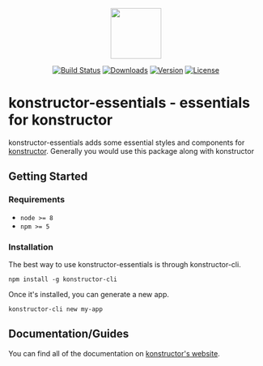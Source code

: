 <p align="center"><a href="https://konstructor.js.org" target="_blank"><img width="100"src="https://konstructor.js.org/assets/static/images/konstructor.png"></a></p>
<p align="center">
  <a href="https://travis-ci.org/konstructorjs/konstructor-essentials"><img src="https://img.shields.io/travis/konstructorjs/konstructor-essentials.svg" alt="Build Status"></a>
  <a href="https://www.npmjs.com/package/konstructor-essentials"><img src="https://img.shields.io/npm/dm/konstructor-essentials.svg" alt="Downloads"></a>
  <a href="https://www.npmjs.com/package/konstructor-essentials"><img src="https://img.shields.io/npm/v/konstructor-essentials.svg" alt="Version"></a>
  <a href="https://www.npmjs.com/package/konstructor-essentials"><img src="https://img.shields.io/npm/l/konstructor-essentials.svg" alt="License"></a>
</p>

# konstructor-essentials - essentials for konstructor
konstructor-essentials adds some essential styles and components for [konstructor](https://github.com/konstructorjs/konstructor). Generally you would use this package along with konstructor

## Getting Started

### Requirements
- `node >= 8`
- `npm >= 5`

### Installation
The best way to use konstructor-essentials is through konstructor-cli.
```
npm install -g konstructor-cli
```

Once it's installed, you can generate a new app.
```
konstructor-cli new my-app
```

## Documentation/Guides
You can find all of the documentation on [konstructor's website](https://konstructor.js.org/guides/konstructor-essentials).
